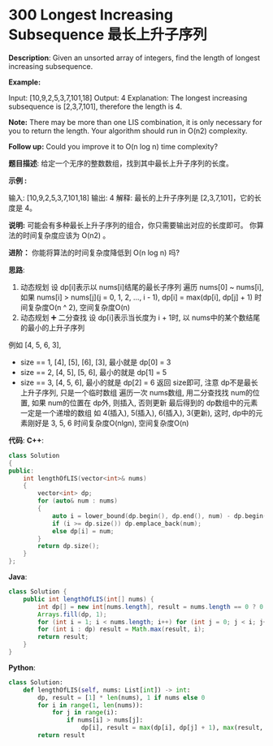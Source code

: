 # 300 Longest Increasing Subsequence 最长上升子序列

__Description__:
Given an unsorted array of integers, find the length of longest increasing subsequence.

__Example:__

Input: [10,9,2,5,3,7,101,18]
Output: 4
Explanation: The longest increasing subsequence is [2,3,7,101], therefore the length is 4.

__Note:__
There may be more than one LIS combination, it is only necessary for you to return the length.
Your algorithm should run in O(n2) complexity.

__Follow up:__
Could you improve it to O(n log n) time complexity?

__题目描述__:
给定一个无序的整数数组，找到其中最长上升子序列的长度。

__示例 :__

输入: [10,9,2,5,3,7,101,18]
输出: 4
解释: 最长的上升子序列是 [2,3,7,101]，它的长度是 4。

__说明:__
可能会有多种最长上升子序列的组合，你只需要输出对应的长度即可。
你算法的时间复杂度应该为 O(n2) 。

__进阶：__
你能将算法的时间复杂度降低到 O(n log n) 吗?

__思路__:

1. 动态规划
设 dp[i]表示以 nums[i]结尾的最长子序列
遍历 nums[0] ~ nums[i], 如果 nums[i] > nums[j](j = 0, 1, 2, ..., i - 1), dp[i] = max(dp[i], dp[j] + 1)
时间复杂度O(n ^ 2), 空间复杂度O(n)
2. 动态规划 ➕ 二分查找
设 dp[i]表示当长度为 i + 1时, 以 nums中的某个数结尾的最小的上升子序列

例如 [4, 5, 6, 3],

- size == 1, [4], [5], [6], [3], 最小就是 dp[0] = 3
- size == 2, [4, 5], [5, 6], 最小的就是 dp[1] = 5
- size == 3, [4, 5, 6], 最小的就是 dp[2] = 6
返回 size即可, 注意 dp不是最长上升子序列, 只是一个临时数组
遍历一次 nums数组, 用二分查找找 num的位置, 如果 num的位置在 dp外, 则插入, 否则更新
最后得到的 dp数组中的元素一定是一个递增的数组
如 4(插入), 5(插入), 6(插入), 3(更新), 这时, dp中的元素刚好是 3, 5, 6
时间复杂度O(nlgn), 空间复杂度O(n)

__代码__:
__C++__:

```C++
class Solution 
{
public:
    int lengthOfLIS(vector<int>& nums) 
    {
        vector<int> dp;
        for (auto& num : nums) 
        {
            auto i = lower_bound(dp.begin(), dp.end(), num) - dp.begin();
            if (i >= dp.size()) dp.emplace_back(num);
            else dp[i] = num;
        }
        return dp.size();
    }
};
```

__Java__:

```Java
class Solution {
    public int lengthOfLIS(int[] nums) {
        int dp[] = new int[nums.length], result = nums.length == 0 ? 0 : 1;
        Arrays.fill(dp, 1);
        for (int i = 1; i < nums.length; i++) for (int j = 0; j < i; j++) if (nums[i] > nums[j]) dp[i] = Math.max(dp[i], dp[j] + 1);
        for (int i : dp) result = Math.max(result, i);
        return result;
    }
}
```

__Python__:

```Python
class Solution:
    def lengthOfLIS(self, nums: List[int]) -> int:
        dp, result = [1] * len(nums), 1 if nums else 0
        for i in range(1, len(nums)):
            for j in range(i):
                if nums[i] > nums[j]:
                    dp[i], result = max(dp[i], dp[j] + 1), max(result, dp[i], dp[j] + 1)
        return result
```
